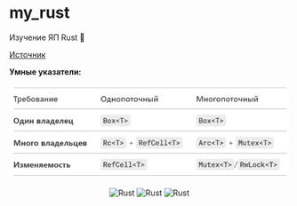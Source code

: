 # my_rust

Изучение ЯП Rust 🦀

[Источник](https://tourofrust.com/TOC_ru.html)

**Умные указатели:**

![](/img/ref.png)

<div align="center">
<img src="https://ucarecdn.com/0a06dee8-6d8f-4b05-b7c2-156960af2277/" title="Rust" alt="Rust" width="250" height="210">
<img src="https://github.com/tatvladna/devicon/blob/master/icons/rust/rust-original.svg" title="Rust" alt="Rust" width="200" height="200">
<img src="https://twosixtech.com/wp-content/uploads/rustacean-cpp.png" title="Rust" alt="Rust" width="230" height="200">
<div>